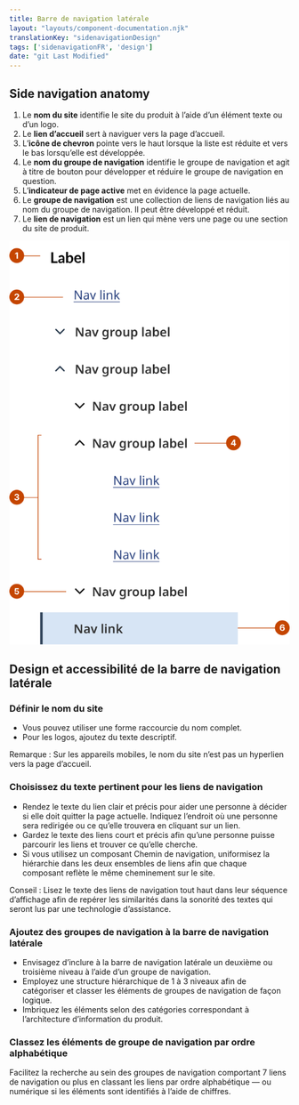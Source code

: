 ```yaml
---
title: Barre de navigation latérale
layout: "layouts/component-documentation.njk"
translationKey: "sidenavigationDesign"
tags: ['sidenavigationFR', 'design']
date: "git Last Modified"
---
```


## Side navigation anatomy

<ol class="anatomy-list">
  <li>Le <strong>nom du site</strong> identifie le site du produit à l’aide d’un élément texte ou d’un logo.</li>
  <li>Le <strong>lien d’accueil</strong> sert à naviguer vers la page d’accueil.</li>
  <li>L’<strong>icône de chevron</strong> pointe vers le haut lorsque la liste est réduite et vers le bas lorsqu’elle est développée.</li>
  <li>Le <strong>nom du groupe de navigation</strong> identifie le groupe de navigation et agit à titre de bouton pour développer et réduire le groupe de navigation en question.</li>
  <li>L’<strong>indicateur de page active</strong> met en évidence la page actuelle.</li>
  <li>Le <strong>groupe de navigation</strong> est une collection de liens de navigation liés au nom du groupe de navigation. Il peut être développé et réduit.</li>
  <li>Le <strong>lien de navigation</strong> est un lien qui mène vers une page ou une section du site de produit.</li>
</ol>

<img class="b-sm b-default p-400" src="/images/en/components/anatomy/gcds-side-nav-anatomy.svg" alt="L'anatomie du composant barre de navigation latérale identifiant le nom du site, le lien d'accueil, l’icône de chevron, le nom du groupe de navigation, l’indicateur de page active, le groupe de navigation, et le lien de navigation."/>

## Design et accessibilité de la barre de navigation latérale

### Définir le nom du site

- Vous pouvez utiliser une forme raccourcie du nom complet.
- Pour les logos, ajoutez du texte descriptif.

Remarque : Sur les appareils mobiles, le nom du site n’est pas un hyperlien vers la page d’accueil.

### Choisissez du texte pertinent pour les liens de navigation

- Rendez le texte du lien clair et précis pour aider une personne à décider si elle doit quitter la page actuelle. Indiquez l’endroit où une personne sera redirigée ou ce qu’elle trouvera en cliquant sur un lien.
- Gardez le texte des liens court et précis afin qu’une personne puisse parcourir les liens et trouver ce qu’elle cherche.
- Si vous utilisez un composant Chemin de navigation, uniformisez la hiérarchie dans les deux ensembles de liens afin que chaque composant reflète le même cheminement sur le site.  

Conseil : Lisez le texte des liens de navigation tout haut dans leur séquence d’affichage afin de repérer les similarités dans la sonorité des textes qui seront lus par une technologie d’assistance.

### Ajoutez des groupes de navigation à la barre de navigation latérale

- Envisagez d’inclure à la barre de navigation latérale un deuxième ou troisième niveau à l’aide d’un groupe de navigation.
- Employez une structure hiérarchique de 1 à 3 niveaux afin de catégoriser et classer les éléments de groupes de navigation de façon logique.  
- Imbriquez les éléments selon des catégories correspondant à l’architecture d’information du produit.

### Classez les éléments de groupe de navigation par ordre alphabétique

Facilitez la recherche au sein des groupes de navigation comportant 7 liens de navigation ou plus en classant les liens par ordre alphabétique — ou numérique si les éléments sont identifiés à l’aide de chiffres.

